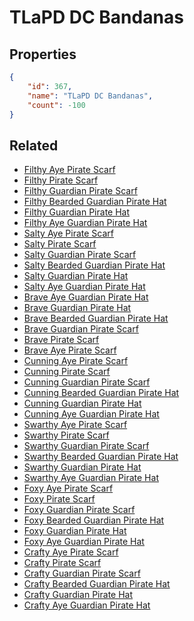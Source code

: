 # TLaPD DC Bandanas

<no description available>

## Properties

```json
{
    "id": 367,
    "name": "TLaPD DC Bandanas",
    "count": -100
}
```

## Related

- [Filthy Aye Pirate Scarf](../items/7390-filthy-aye-pirate-scarf.md)
- [Filthy Pirate Scarf](../items/7391-filthy-pirate-scarf.md)
- [Filthy Guardian Pirate Scarf](../items/7392-filthy-guardian-pirate-scarf.md)
- [Filthy Bearded Guardian Pirate Hat](../items/7393-filthy-bearded-guardian-pirate-hat.md)
- [Filthy Guardian Pirate Hat](../items/7394-filthy-guardian-pirate-hat.md)
- [Filthy Aye Guardian Pirate Hat](../items/7395-filthy-aye-guardian-pirate-hat.md)
- [Salty Aye Pirate Scarf](../items/7396-salty-aye-pirate-scarf.md)
- [Salty Pirate Scarf](../items/7397-salty-pirate-scarf.md)
- [Salty Guardian Pirate Scarf](../items/7398-salty-guardian-pirate-scarf.md)
- [Salty Bearded Guardian Pirate Hat](../items/7399-salty-bearded-guardian-pirate-hat.md)
- [Salty Guardian Pirate Hat](../items/7400-salty-guardian-pirate-hat.md)
- [Salty Aye Guardian Pirate Hat](../items/7401-salty-aye-guardian-pirate-hat.md)
- [Brave Aye Guardian Pirate Hat](../items/7402-brave-aye-guardian-pirate-hat.md)
- [Brave Guardian Pirate Hat](../items/7403-brave-guardian-pirate-hat.md)
- [Brave Bearded Guardian Pirate Hat](../items/7404-brave-bearded-guardian-pirate-hat.md)
- [Brave Guardian Pirate Scarf](../items/7405-brave-guardian-pirate-scarf.md)
- [Brave Pirate Scarf](../items/7406-brave-pirate-scarf.md)
- [Brave Aye Pirate Scarf](../items/7407-brave-aye-pirate-scarf.md)
- [Cunning Aye Pirate Scarf](../items/14693-cunning-aye-pirate-scarf.md)
- [Cunning Pirate Scarf](../items/14694-cunning-pirate-scarf.md)
- [Cunning Guardian Pirate Scarf](../items/14695-cunning-guardian-pirate-scarf.md)
- [Cunning Bearded Guardian Pirate Hat](../items/14696-cunning-bearded-guardian-pirate-hat.md)
- [Cunning Guardian Pirate Hat](../items/14697-cunning-guardian-pirate-hat.md)
- [Cunning Aye Guardian Pirate Hat](../items/14698-cunning-aye-guardian-pirate-hat.md)
- [Swarthy Aye Pirate Scarf](../items/14699-swarthy-aye-pirate-scarf.md)
- [Swarthy Pirate Scarf](../items/14700-swarthy-pirate-scarf.md)
- [Swarthy Guardian Pirate Scarf](../items/14701-swarthy-guardian-pirate-scarf.md)
- [Swarthy Bearded Guardian Pirate Hat](../items/14702-swarthy-bearded-guardian-pirate-hat.md)
- [Swarthy Guardian Pirate Hat](../items/14703-swarthy-guardian-pirate-hat.md)
- [Swarthy Aye Guardian Pirate Hat](../items/14704-swarthy-aye-guardian-pirate-hat.md)
- [Foxy Aye Pirate Scarf](../items/14705-foxy-aye-pirate-scarf.md)
- [Foxy Pirate Scarf](../items/14706-foxy-pirate-scarf.md)
- [Foxy Guardian Pirate Scarf](../items/14707-foxy-guardian-pirate-scarf.md)
- [Foxy Bearded Guardian Pirate Hat](../items/14708-foxy-bearded-guardian-pirate-hat.md)
- [Foxy Guardian Pirate Hat](../items/14709-foxy-guardian-pirate-hat.md)
- [Foxy Aye Guardian Pirate Hat](../items/14710-foxy-aye-guardian-pirate-hat.md)
- [Crafty Aye Pirate Scarf](../items/14711-crafty-aye-pirate-scarf.md)
- [Crafty Pirate Scarf](../items/14712-crafty-pirate-scarf.md)
- [Crafty Guardian Pirate Scarf](../items/14713-crafty-guardian-pirate-scarf.md)
- [Crafty Bearded Guardian Pirate Hat](../items/14714-crafty-bearded-guardian-pirate-hat.md)
- [Crafty Guardian Pirate Hat](../items/14715-crafty-guardian-pirate-hat.md)
- [Crafty Aye Guardian Pirate Hat](../items/14716-crafty-aye-guardian-pirate-hat.md)

